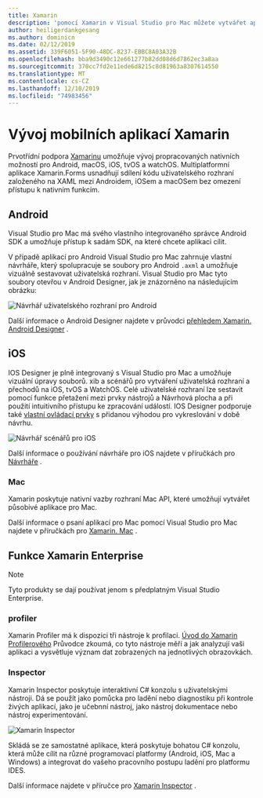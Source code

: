 ```yaml
---
title: Xamarin
description: 'pomocí Xamarin v Visual Studio pro Mac můžete vytvářet aplikace pro různé platformy, které cílí na iOS, Mac, Android, tvOS a watchOS. '
author: heiligerdankgesang
ms.author: dominicn
ms.date: 02/12/2019
ms.assetid: 339F6051-5F90-48DC-8237-EBBC8A03A32B
ms.openlocfilehash: bba9d3490c12e661277b82dd08d6d7862ec3a8aa
ms.sourcegitcommit: 370cc7fd2e11ede6d8215c8d81963a8307614550
ms.translationtype: MT
ms.contentlocale: cs-CZ
ms.lasthandoff: 12/10/2019
ms.locfileid: "74983456"
---
```

# <a name="xamarin-mobile-app-development"></a>Vývoj mobilních aplikací Xamarin

Prvotřídní podpora [Xamarinu](/xamarin) umožňuje vývoj propracovaných nativních možností pro Android, macOS, iOS, tvOS a watchOS. Multiplatformní aplikace Xamarin.Forms usnadňují sdílení kódu uživatelského rozhraní založeného na XAML mezi Androidem, iOSem a macOSem bez omezení přístupu k nativním funkcím.

## <a name="android"></a>Android

Visual Studio pro Mac má svého vlastního integrovaného správce Android SDK a umožňuje přístup k sadám SDK, na které chcete aplikaci cílit.

V případě aplikací pro Android Visual Studio pro Mac zahrnuje vlastní návrháře, který spolupracuje se soubory pro Android `.axml` a umožňuje vizuálně sestavovat uživatelská rozhraní. Visual Studio pro Mac tyto soubory otevřou v Android Designer, jak je znázorněno na následujícím obrázku:

![Návrhář uživatelského rozhraní pro Android](media/intro-image31.png)

Další informace o Android Designer najdete v průvodci [přehledem Xamarin. Android Designer](/xamarin/android/user-interface/android-designer/index) .

## <a name="ios"></a>iOS

IOS Designer je plně integrovaný s Visual Studio pro Mac a umožňuje vizuální úpravy souborů. xib a scénářů pro vytváření uživatelská rozhraní a přechodů na iOS, tvOS a WatchOS. Celé uživatelské rozhraní lze sestavit pomocí funkce přetažení mezi prvky nástrojů a Návrhová plocha a při použití intuitivního přístupu ke zpracování událostí. IOS Designer podporuje také [vlastní ovládací prvky](/xamarin/ios/user-interface/designer/ios-designable-controls-overview) s přidanou výhodou pro vykreslování v době návrhu.

![Návrhář scénářů pro iOS](media/intro-image30.png)

Další informace o používání návrháře pro iOS najdete v příručkách pro [Návrháře](/xamarin/ios/user-interface/designer/?tabs=macos) .

### <a name="mac"></a>Mac

Xamarin poskytuje nativní vazby rozhraní Mac API, které umožňují vytvářet působivé aplikace pro Mac.

Další informace o psaní aplikací pro Mac pomocí Visual Studio pro Mac najdete v příručkách pro [Xamarin. Mac](/xamarin/mac/get-started/index) .

## <a name="xamarin-enterprise-features"></a>Funkce Xamarin Enterprise

> [!Note]
> Tyto produkty se dají používat jenom s předplatným Visual Studio Enterprise.

### <a name="profiler"></a>profiler

Xamarin Profiler má k dispozici tři nástroje k profilaci. [Úvod do Xamarin Profilerového](/xamarin/tools/profiler/index?tabs=macos) Průvodce zkoumá, co tyto nástroje měří a jak analyzují vaši aplikaci a vysvětluje význam dat zobrazených na jednotlivých obrazovkách.

### <a name="inspector"></a>Inspector

Xamarin Inspector poskytuje interaktivní C# konzolu s uživatelskými nástroji. Dá se použít jako pomůcka pro ladění nebo diagnostiku při kontrole živých aplikací, jako je učebnní nástroj, jako nástroj dokumentace nebo nástroj experimentování.

![Xamarin Inspector](media/intro-inspector.png)

Skládá se ze samostatné aplikace, která poskytuje bohatou C# konzolu, která může cílit na různé programovací platformy (Android, iOS, Mac a Windows) a integrovat do vašeho pracovního postupu ladění pro platformu IDES.

Další informace najdete v příručce pro [Xamarin Inspector](/xamarin/tools/inspector/) .